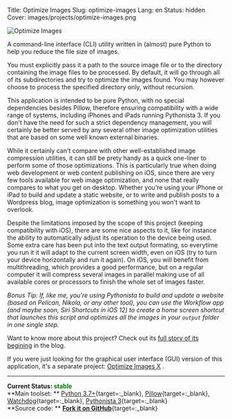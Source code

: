 Title: Optimize Images
Slug: optimize-images
Lang: en
Status: hidden
Cover: images/projects/optimize-images.png

![Optimize Images]({static}/images/projects/optimize-images.svg)

A command-line interface (CLI) utility written in (almost) pure Python to help you reduce the file size of images.

You must explicitly pass it a path to the source image file or to the directory containing the image files to be processed. By default, it will go through all of its subdirectories and try to optimize the images found. You may however choose to process the specified directory only, without recursion.

This application is intended to be pure Python, with no special dependencies besides Pillow, therefore ensuring compatibility with a wide range of systems, including iPhones and iPads running Pythonista 3. If you don't have the need for such a strict dependency management, you will certainly be better served by any several other image optimization utilities that are based on some well known external binaries.

While it certainly can't compare with other well-established image compression utilities, it can still  be prety handy as a quick one-liner to perform some of those optimizations. This is particularly true when doing web development or web content publishing on iOS, since there are very few tools available for web image optimization, and none that really compares to what you get on desktop. Whether you're using your iPhone or iPad to build and update a static website, or to write and publish posts to a Wordpress blog, image optimization is something you won't want to overlook.

Despite the limitations imposed by the scope of this project (keeping compatibility with iOS), there are some nice aspects to it, like for instance the ability to automatically adjust its operation to the device being used. Some extra care has been put into the text output formating, so everytime you run it it will adapt to the current screen width, even on iOS (try to turn your device horizontally and run it again). On iOS, you will benefit from multithreading, which provides a good performance, but on a regular computer it will compress several images in parallel making use of all available cores or processors to finish the whole set of images faster.

*Bonus Tip: If, like me, you're using Pythonista to build and update a website (based on Pelican, Nikola, or any other tool), you can use the Workflow app (and maybe soon, Siri Shortcuts in iOS 12) to create a home screen shortcut that launches this script and optimizes all the images in your `output` folder in one single step.*


Want to know more about this project? Check out its [full story of its begining]({filename}/articles/2018/2018-06-15_new_python_project_optimize-images.md)  in the blog.

If you were just looking for the graphical user interface (GUI) version of this application, it's a separate project:  [Optimize Images X]({filename}/pages/projects/optimize-images-x.md) .

___

**Current Status: <span style="color:green">stable</span>**  
**Main toolset: ** [Python 3.7+](https://www.python.org){target=:_blank}, [Pillow](http://python-pillow.org/){target=:_blank}, [Watchdog](https://github.com/gorakhargosh/watchdog){target=:_blank}, [Pythonista 3](http://omz-software.com/pythonista/){target=:_blank}    
**Source code: ** [**Fork it on GitHub**](https://github.com/victordomingos/optimize-images){target=:_blank}

